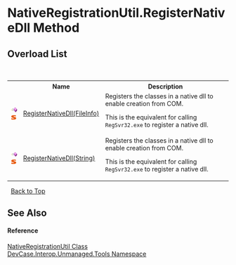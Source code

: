# NativeRegistrationUtil.RegisterNativeDll Method 
 


## Overload List
&nbsp;<table><tr><th></th><th>Name</th><th>Description</th></tr><tr><td>![Public method](media/pubmethod.gif "Public method")![Static member](media/static.gif "Static member")</td><td><a href="M_DevCase_Interop_Unmanaged_Tools_NativeRegistrationUtil_RegisterNativeDll">RegisterNativeDll(FileInfo)</a></td><td>
Registers the classes in a native dll to enable creation from COM. 

 This is the equivalent for calling `RegSvr32.exe` to register a native dll.</td></tr><tr><td>![Public method](media/pubmethod.gif "Public method")![Static member](media/static.gif "Static member")</td><td><a href="M_DevCase_Interop_Unmanaged_Tools_NativeRegistrationUtil_RegisterNativeDll_1">RegisterNativeDll(String)</a></td><td>
Registers the classes in a native dll to enable creation from COM. 

 This is the equivalent for calling `RegSvr32.exe` to register a native dll.</td></tr></table>&nbsp;
<a href="#nativeregistrationutil.registernativedll-method">Back to Top</a>

## See Also


#### Reference
<a href="T_DevCase_Interop_Unmanaged_Tools_NativeRegistrationUtil">NativeRegistrationUtil Class</a><br /><a href="N_DevCase_Interop_Unmanaged_Tools">DevCase.Interop.Unmanaged.Tools Namespace</a><br />